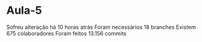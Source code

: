 # Aula-5
Sofreu alteração há 10 horas atrás
Foram necessários 18 branches
Existem 675 colaboradores
Foram feitos 13.156 commits
